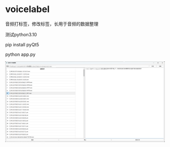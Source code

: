 # voicelabel
音频打标签，修改标签，长用于音频的数据整理

测试python3.10

pip install pyQt5

python app.py

![示例图](87955.png)



